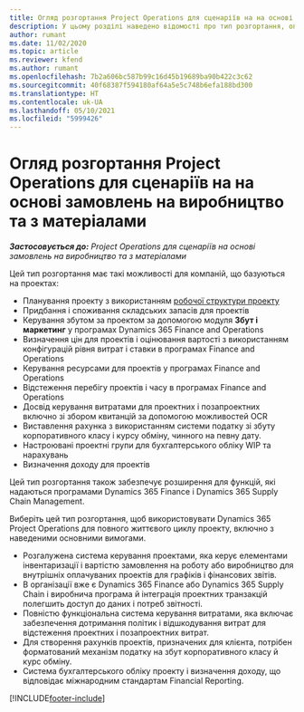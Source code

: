 ```yaml
---
title: Огляд розгортання Project Operations для сценаріїв на на основі замовлень на виробництво та з матеріалами
description: У цьому розділі наведено відомості про тип розгортання, операції Project для сценаріїв на основі замовлень на виробництво та з матеріалами.
author: rumant
ms.date: 11/02/2020
ms.topic: article
ms.reviewer: kfend
ms.author: rumant
ms.openlocfilehash: 7b2a606bc587b99c16d45b19689ba90b422c3c62
ms.sourcegitcommit: 40f68387f594180af64a5e5c748b6efa188bd300
ms.translationtype: HT
ms.contentlocale: uk-UA
ms.lasthandoff: 05/10/2021
ms.locfileid: "5999426"
---
```

# <a name="project-operations-for-stockedproduction-based-scenarios-deployment-overview"></a>Огляд розгортання Project Operations для сценаріїв на на основі замовлень на виробництво та з матеріалами

_**Застосовується до:** Project Operations для сценаріїв на основі замовлень на виробництво та з матеріалами_


Цей тип розгортання має такі можливості для компаній, що базуються на проектах:

- Планування проекту з використанням [робочої структури проекту](work-breakdown-structures.md)
- Придбання і споживання складських запасів для проектів
- Керування збутом за проектом за допомогою модуля **Збут і маркетинг** у програмах Dynamics 365 Finance and Operations
- Визначення цін для проектів і оцінювання вартості з використанням конфігурацій рівня витрат і ставки в програмах Finance and Operations
- Керування ресурсами для проектів у програмах Finance and Operations
- Відстеження перебігу проектів і часу в програмах Finance and Operations
- Досвід керування витратами для проектних і позапроектних включно зі збором квитанцій за допомогою можливостей OCR
- Виставлення рахунка з використанням системи податку зі збуту корпоративного класу і курсу обміну, чинного на певну дату.
- Настроювані проектні групи для бухгалтерського обліку WIP та нарахувань
- Визначення доходу для проектів

Цей тип розгортання також забезпечує розширення для функцій, які надаються програмами Dynamics 365 Finance і Dynamics 365 Supply Chain Management.

Виберіть цей тип розгортання, щоб використовувати Dynamics 365 Project Operations для повного життєвого циклу проекту, включно з наведеними основними вимогами.

- Розгалужена система керування проектами, яка керує елементами інвентаризації і вартістю замовлення на роботу або виробництво для внутрішніх оплачуваних проектів для графіків і фінансових звітів.
- В організації вже є Dynamics 365 Finance або Dynamics 365 Supply Chain і виробнича програма й інтеграція проектних транзакцій полегшить доступ до даних і потреб звітності.
- Повністю функціональна система керування витратами, яка включає забезпечення дотримання політик і відшкодування витрат для відстеження проектних і позапроектних витрат.
- Для створення рахунків проектів, призначених для клієнта, потрібен форматований механізм податку на збут корпоративного класу й курс обміну.
- Система бухгалтерського обліку проекту і визначення доходу, що відповідає міжнародним стандартам Financial Reporting.



[!INCLUDE[footer-include](../includes/footer-banner.md)]